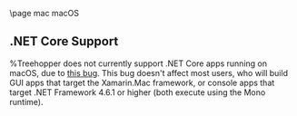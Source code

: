 \page mac macOS

## .NET Core Support
%Treehopper does not currently support .NET Core apps running on macOS, due to <a href="https://github.com/treehopper-electronics/treehopper-sdk/issues/26">this bug</a>. This bug doesn't affect most users, who will build GUI apps that target the Xamarin.Mac framework, or console apps that target .NET Framework 4.6.1 or higher (both execute using the Mono runtime).